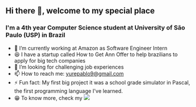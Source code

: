 ## Hi there 👋, welcome to my special place

### I'm a 4th year Computer Science student at University of São Paulo (USP) in Brazil

- 🔭 I’m currently working at Amazon as Software Engineer Intern
- 😆 I have a startup called How to Get Ann Offer to help brazilians to apply for big tech companies
- 🎯 I’m looking for challenging job experiences
- 📫 How to reach me: yurepablo9@gmail.com
- ⚡ Fun fact: My first big project it was a school grade simulator in Pascal, the first programming language I've learned.
- 😁 To know more, check my  [<img src="https://img.shields.io/badge/linkedin-%230077B5.svg?&style=for-the-badge&logo=linkedin&logoColor=white" />](https://www.linkedin.com/in/yure-pablo/)
